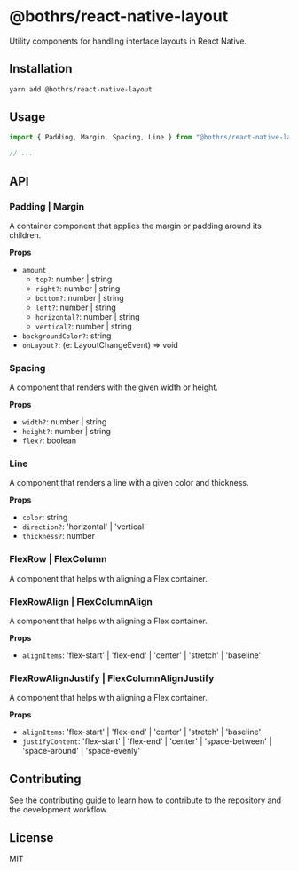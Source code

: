 # @bothrs/react-native-layout

Utility components for handling interface layouts in React Native.

## Installation

```sh
yarn add @bothrs/react-native-layout
```

## Usage

```js
import { Padding, Margin, Spacing, Line } from "@bothrs/react-native-layout";

// ...
```

## API

### Padding | Margin

A container component that applies the margin or padding around its children.

**Props**

- `amount`
  - `top?`: number | string
  - `right?`: number | string
  - `bottom?`: number | string
  - `left?`: number | string
  - `horizontal?`: number | string
  - `vertical?`: number | string
- `backgroundColor?`: string
- `onLayout?`: (e: LayoutChangeEvent) => void

### Spacing

A component that renders with the given width or height.

**Props**

- `width?`: number | string
- `height?`: number | string
- `flex?`: boolean

### Line

A component that renders a line with a given color and thickness.

**Props**

- `color`: string
- `direction?`: 'horizontal' | 'vertical'
- `thickness?`: number

### FlexRow | FlexColumn

A component that helps with aligning a Flex container.

### FlexRowAlign | FlexColumnAlign

A component that helps with aligning a Flex container.

**Props**

- `alignItems`: 'flex-start' | 'flex-end' | 'center' | 'stretch' | 'baseline'

### FlexRowAlignJustify | FlexColumnAlignJustify

A component that helps with aligning a Flex container.

**Props**

- `alignItems`: 'flex-start' | 'flex-end' | 'center' | 'stretch' | 'baseline'
- `justifyContent`: 'flex-start' | 'flex-end' | 'center' | 'space-between' | 'space-around' | 'space-evenly'

## Contributing

See the [contributing guide](CONTRIBUTING.md) to learn how to contribute to the repository and the development workflow.

## License

MIT
